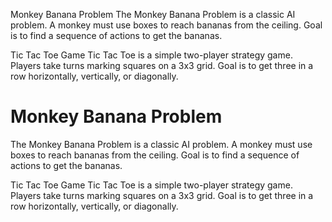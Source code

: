 Monkey Banana Problem
The Monkey Banana Problem is a classic AI problem. A monkey must use boxes to reach bananas from the ceiling. Goal is to find a sequence of actions to get the bananas.

Tic Tac Toe Game
Tic Tac Toe is a simple two-player strategy game. Players take turns marking squares on a 3x3 grid. Goal is to get three in a row horizontally, vertically, or diagonally.
# Monkey Banana Problem
The Monkey Banana Problem is a classic AI problem. A monkey must use boxes to reach bananas from the ceiling. Goal is to find a sequence of actions to get the bananas.

Tic Tac Toe Game
Tic Tac Toe is a simple two-player strategy game. Players take turns marking squares on a 3x3 grid. Goal is to get three in a row horizontally, vertically, or diagonally.
